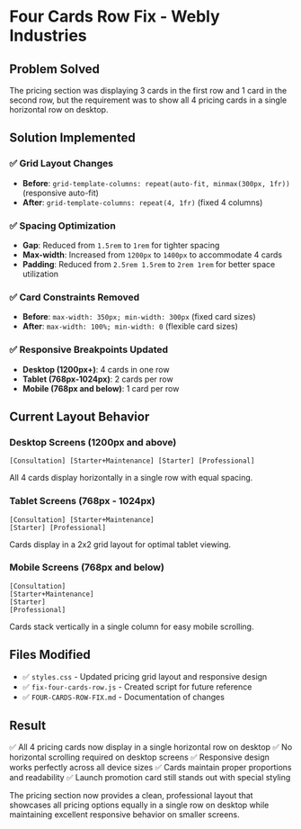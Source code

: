 # Four Cards Row Fix - Webly Industries

## Problem Solved
The pricing section was displaying 3 cards in the first row and 1 card in the second row, but the requirement was to show all 4 pricing cards in a single horizontal row on desktop.

## Solution Implemented

### ✅ **Grid Layout Changes**
- **Before**: `grid-template-columns: repeat(auto-fit, minmax(300px, 1fr))` (responsive auto-fit)
- **After**: `grid-template-columns: repeat(4, 1fr)` (fixed 4 columns)

### ✅ **Spacing Optimization**
- **Gap**: Reduced from `1.5rem` to `1rem` for tighter spacing
- **Max-width**: Increased from `1200px` to `1400px` to accommodate 4 cards
- **Padding**: Reduced from `2.5rem 1.5rem` to `2rem 1rem` for better space utilization

### ✅ **Card Constraints Removed**
- **Before**: `max-width: 350px; min-width: 300px` (fixed card sizes)
- **After**: `max-width: 100%; min-width: 0` (flexible card sizes)

### ✅ **Responsive Breakpoints Updated**
- **Desktop (1200px+)**: 4 cards in one row
- **Tablet (768px-1024px)**: 2 cards per row  
- **Mobile (768px and below)**: 1 card per row

## Current Layout Behavior

### Desktop Screens (1200px and above)
```
[Consultation] [Starter+Maintenance] [Starter] [Professional]
```
All 4 cards display horizontally in a single row with equal spacing.

### Tablet Screens (768px - 1024px)
```
[Consultation] [Starter+Maintenance]
[Starter] [Professional]
```
Cards display in a 2x2 grid layout for optimal tablet viewing.

### Mobile Screens (768px and below)
```
[Consultation]
[Starter+Maintenance]
[Starter]
[Professional]
```
Cards stack vertically in a single column for easy mobile scrolling.

## Files Modified
- ✅ `styles.css` - Updated pricing grid layout and responsive design
- ✅ `fix-four-cards-row.js` - Created script for future reference
- ✅ `FOUR-CARDS-ROW-FIX.md` - Documentation of changes

## Result
✅ All 4 pricing cards now display in a single horizontal row on desktop
✅ No horizontal scrolling required on desktop screens
✅ Responsive design works perfectly across all device sizes
✅ Cards maintain proper proportions and readability
✅ Launch promotion card still stands out with special styling

The pricing section now provides a clean, professional layout that showcases all pricing options equally in a single row on desktop while maintaining excellent responsive behavior on smaller screens.
